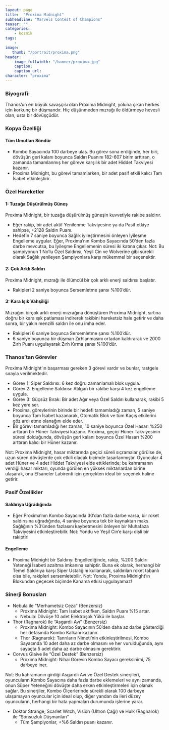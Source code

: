 ```yaml
---
layout: page
title:  "Proxima Midnight"
subheadline: "Marvels Contest of Champions"
teaser: ""
categories:
    - kozmik
tags:
    -
image:
   thumb: "/portrait/proxima.png"
header:
    image_fullwidth: "/banner/proxima.jpg"
    caption: 
    caption_url:  
character: "proxima"
---
```


### Biyografi:

Thanos’un en büyük savaşçısı olan Proxima Midnight, yoluna çıkan herkes için korkunç bir düşmandır. Hiç düşünmeden mızrağı ile öldürmeye hevesli olan, usta bir dövüşçüdür.

### **Kopya Özelliği**

#### Tüm Umutları Söndür
* Kombo Sayacında 100 darbeye ulaş. Bu görev sona erdiğinde, her biri, dövüşün geri kalanı boyunca Saldırı Puanını 182-607 birim arttıran, o zamanda tamamlanmış her göreve karşılık bir adet Hiddet Takviyesi kazanır.
* Proxima Midnight, bu görevi tamamlarken, bir adet pasif etkili kalıcı Tam İsabet etkinleştirir.

### **Özel Hareketler**
#### 1: Tuzağa Düşürülmüş Güneş 
Proxima Midnight, bir tuzağa düşürülmüş güneşin kuvvetiyle rakibe saldırır.

* Eğer rakip, bir adet aktif Yenilenme Takviyesine ya da Pasif etkiye sahipse, +2128 Saldırı Puanı.
* Hedefin 7 saniye boyunca Sağlık iyileştirmesini önleyen İyileşme Engelleme uygular. Eğer, Proxima’nın Kombo Sayacında 50’den fazla darbe mevcutsa, bu İyileşme Engellemenin süresi iki katına çıkar.
Not: Bu şampiyonun 1 No’lu Özel Saldırısı, Yeşil Cin ve Wolverine gibi sürekli olarak Sağlık yenileyen Şampiyonlara karşı mükemmel bir seçenektir.

#### 2: Çok Arklı Saldırı 
Proxima Midnight, mızrağı ile ölümcül bir çok arklı enerji saldırısı başlatır.

* Rakipleri 2 saniye boyunca Sersemletme şansı %100’dür. 

#### 3: Kara Işık Vahşiliği 
Mızrağını birçok arklı enerji mızrağına dönüştüren Proxima Midnight, sırtına doğru bir kara ışık patlaması indirerek rakibini hareketsiz hale getirir ve daha sonra, bir yakın menzilli saldırı ile onu imha eder.

* Rakipleri 6 saniye boyunca Sersemletme şansı %100’dür.
* 6 saniye boyunca bir düşman Zırhlanmasını ortadan kaldırarak ve 2000 Zırh Puanı uygulayarak Zırh Kırma şansı %100’dür.

### Thanos’tan Görevler
Proxima Midnight’ın başarması gereken 3 görevi vardır ve bunlar, rastgele sırayla verilmektedir.
* Görev 1: Siper Saldırısı: 6 kez doğru zamanlamalı blok uygula.
* Görev 2: Engelleme Saldırısı: Atılgan bir rakibe karşı 4 kez engelleme uygula.
* Görev 3: Güçsüz Bırak: Bir adet Ağır veya Özel Saldırı kullanarak, rakibi 5 kez yere ser.
* Proxima, görevlerinin birinde bir hedefi tamamladığı zaman, 5 saniye boyunca Tam İsabet kazanarak, Otomatik Blok ve tüm Kaçış etkilerini göz ardı etme olanağını elde eder.
* Bir görevi tamamladığı her zaman, 10 saniye boyunca Özel Hasarı %250 arttıran bir Hüner Takviyesi kazanır. Proxima, geçici Hüner Takviyesinin süresi dolduğunda, dövüşün geri kalanı boyunca Özel Hasarı %200 arttıran kalıcı bir Hüner kazanır.

Not: Proxima Midnight, hasar miktarında geçici süreli sıçramalar görülse de, uzun süren dövüşlerde çok etkili olacak biçimde tasarlanmıştır. Oyuncular 4 adet Hüner ve 4 adet Hiddet Takviyesi elde ettiklerinde; bu kahramanın verdiği hasar miktarı, oyunda görülen en yüksek miktarlardan birine ulaşarak, onu Efsaneler Labirenti için gerçekten ideal bir seçenek haline getirir.

### **Pasif Özellikler**
#### Saldırıya Uğradığında
* Eğer Proxima’nın Kombo Sayacında 30’dan fazla darbe varsa, bir roket saldırısına uğradığında, 4 saniye boyunca tek bir kaynaktan maks. Sağlığının %3’ünden fazlasını kaybetmesini önleyen bir Muhafaza Takviyesini etkinleştirebilir.
Not: Yondu ve Yeşil Cin’e karşı dişli bir rakiptir!

#### Engelleme
* Proxima Midnight bir Saldırıyı Engellediğinde, rakip, %200 Saldırı Yeteneği İsabeti azaltma imkanına sahiptir. Buna ek olarak, herhangi bir Temel Saldırıya karşı Siper Ustalığını kullanarak, saldırıları roket tabanlı olsa bile, rakipleri sersemletebilir.
Not: Yondu, Proxima Midnight’ın Blokundan geçecek biçimde Kanama etkisi uygulayamaz!

### **Sinerji Bonusları**
* Nebula ile “Merhametsiz Ceza” (Benzersiz)
    * Proxima Midnight: Tam İsabet aktifken, Saldırı Puanı %15 artar.
    * Nebula: Dövüşe 10 adet Elektroşok Yükü ile başlar.
* Thor (Ragnarok) ile “Asgardlı Avı” (Benzersiz)
    * Proxima Midnight: Kombo Sayacının 50’den daha az darbe gösterdiği her defasında Kombo Kalkanı kazanır.
    * Thor (Ragnarok): Tanrıların Nimeti’nin etkinleştirilmesi, Kombo Sayacında 10 adet daha az darbe olmasını ve her vurulduğunda, aynı sayaçta 5 adet daha az darbe olmasını gerektirir.
* Corvus Glaive ile “Özel Destek” (Benzersiz)
    * Proxima Midnight: Nihai Görevin Kombo Sayacı gereksinimi, 75 darbeye iner.

Not: Bu kahramanın girdiği Asgardlı Avı ve Özel Destek sinerjileri, oyuncuların Kombo Sayacına daha fazla darbe eklemeleri ve aynı zamanda, onun Süper Yeteneğini dövüşte daha erken etkinleştirmeleri için olanak sağlar. Bu sinerjiler, Kombo Ölçerlerinde sürekli olarak 100 darbeye ulaşamayan oyuncular için ideal olup, diğer yandan da ileri düzey oyuncuların, herhangi bir hata yapmaları durumunda işlerine yarar.

* Doktor Strange, Scarlet Witch, Vision (Ultron Çağı) ve Hulk (Ragnarok) ile “Sonsuzluk Düşmanları”
    * Tüm Şampiyonlar, +%6 Saldırı puanı kazanır.
